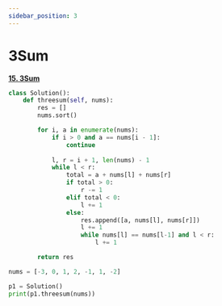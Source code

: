 ```yaml
---
sidebar_position: 3 
---
```


# 3Sum

**[15. 3Sum](https://leetcode.com/problems/3sum/)**

```python title="Output: [[-3,1,2],[-2,0,2],[-2,1,1],[-1,0,1]]"
class Solution():
    def threesum(self, nums):
        res = []
        nums.sort()

        for i, a in enumerate(nums):
            if i > 0 and a == nums[i - 1]:
                continue
            
            l, r = i + 1, len(nums) - 1
            while l < r:
                total = a + nums[l] + nums[r]
                if total > 0:
                    r -= 1
                elif total < 0:
                    l += 1
                else:
                    res.append([a, nums[l], nums[r]])
                    l += 1
                    while nums[l] == nums[l-1] and l < r:
                        l += 1

        return res

nums = [-3, 0, 1, 2, -1, 1, -2]

p1 = Solution()
print(p1.threesum(nums))
```